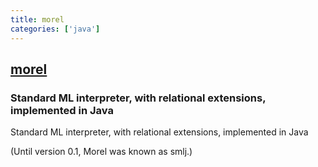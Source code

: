 ```yaml
---
title: morel
categories: ['java']
---
```

## [morel](https://github.com/julianhyde/morel)

### Standard ML interpreter, with relational extensions, implemented in Java

Standard ML interpreter, with relational extensions, implemented in Java

(Until version 0.1, Morel was known as smlj.)
